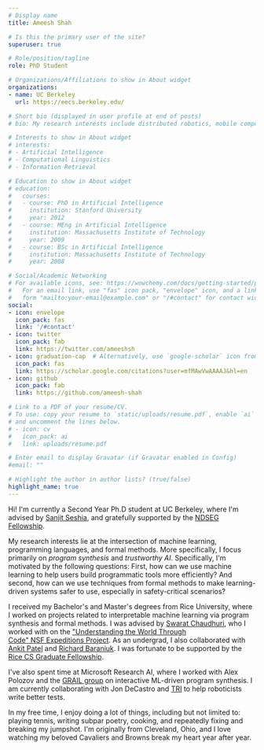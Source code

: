 ```yaml
---
# Display name
title: Ameesh Shah

# Is this the primary user of the site?
superuser: true

# Role/position/tagline
role: PhD Student

# Organizations/Affiliations to show in About widget
organizations:
- name: UC Berkeley
  url: https://eecs.berkeley.edu/

# Short bio (displayed in user profile at end of posts)
# bio: My research interests include distributed robotics, mobile computing and programmable matter.

# Interests to show in About widget
# interests:
# - Artificial Intelligence
# - Computational Linguistics
# - Information Retrieval

# Education to show in About widget
# education:
#   courses:
#   - course: PhD in Artificial Intelligence
#     institution: Stanford University
#     year: 2012
#   - course: MEng in Artificial Intelligence
#     institution: Massachusetts Institute of Technology
#     year: 2009
#   - course: BSc in Artificial Intelligence
#     institution: Massachusetts Institute of Technology
#     year: 2008

# Social/Academic Networking
# For available icons, see: https://wowchemy.com/docs/getting-started/page-builder/#icons
#   For an email link, use "fas" icon pack, "envelope" icon, and a link in the
#   form "mailto:your-email@example.com" or "/#contact" for contact widget.
social:
- icon: envelope
  icon_pack: fas
  link: '/#contact'
- icon: twitter
  icon_pack: fab
  link: https://twitter.com/ameeshsh
- icon: graduation-cap  # Alternatively, use `google-scholar` icon from `ai` icon pack
  icon_pack: fas
  link: https://scholar.google.com/citations?user=mfMAwVwAAAAJ&hl=en
- icon: github
  icon_pack: fab
  link: https://github.com/ameesh-shah

# Link to a PDF of your resume/CV.
# To use: copy your resume to `static/uploads/resume.pdf`, enable `ai` icons in `params.toml`, 
# and uncomment the lines below.
# - icon: cv
#   icon_pack: ai
#   link: uploads/resume.pdf

# Enter email to display Gravatar (if Gravatar enabled in Config)
#email: ""

# Highlight the author in author lists? (true/false)
highlight_name: true
---
```


Hi! I'm currently a Second Year Ph.D student at UC Berkeley, where I'm advised by [Sanjit Seshia](https://people.eecs.berkeley.edu/~sseshia/), and gratefully supported by the [NDSEG Fellowship](https://ndseg.sysplus.com/).

My research interests lie at the intersection of machine learning, programming languages, and formal methods. More specifically, I focus primarily on _program synthesis_ and _trustworthy AI_. Specifically, I'm motivated by the following questions: First, how can we use machine learning to help users build programmatic tools more efficiently? And second, how can we use techniques from formal methods to make learning-driven systems safer to use, especially in safety-critical scenarios?

I received my Bachelor's and Master's degrees from Rice University, where I worked on projects related to interpretable machine learning via program synthesis and formal methods. I was advised by [Swarat Chaudhuri](https://www.cs.utexas.edu/~swarat/), who I worked with on the ["Understanding the World Through Code" NSF Expeditions Project](http://www.neurosymbolic.org/kickoff.html). As an undergrad, I also collaborated with [Ankit Patel](https://ankitlab.co/) and [Richard Baraniuk](https://richb.rice.edu/). I was fortunate to be supported by the [Rice CS Graduate Fellowship](https://csweb.rice.edu/academics/undergraduate-programs/advising/fifth-year-masters).

I've also spent time at Microsoft Research AI, where I worked with Alex Polozov and the [GRAIL group](https://www.microsoft.com/en-us/research/group/grounded-reasoning-and-interactive-learning-grail/) on interactive ML-driven program synthesis. I am currently collaborating with Jon DeCastro and [TRI](https://www.tri.global/) to help roboticists write better tests.

In my free time, I enjoy doing a lot of things, including but not limited to: playing tennis, writing subpar poetry, cooking, and repeatedly fixing and breaking my jumpshot. I'm originally from Cleveland, Ohio, and I love watching my beloved Cavaliers and Browns break my heart year after year.
